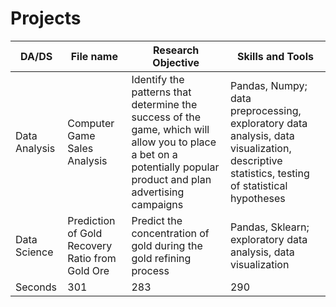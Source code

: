 # Projects

DA/DS | File name | Research Objective | Skills and Tools | 
--- | --- | --- | --- |
Data Analysis | Сomputer Game Sales Analysis | Identify the patterns that determine the success of the game, which will allow you to place a bet on a potentially popular product and plan advertising campaigns | Pandas, Numpy; data preprocessing, exploratory data analysis, data visualization, descriptive statistics, testing of statistical hypotheses | 
Data Science | Prediction of Gold Recovery Ratio from Gold Ore | Predict the concentration of gold during the gold refining process | Pandas, Sklearn; exploratory data analysis, data visualization |
Seconds | 301 | 283 | 290 |
